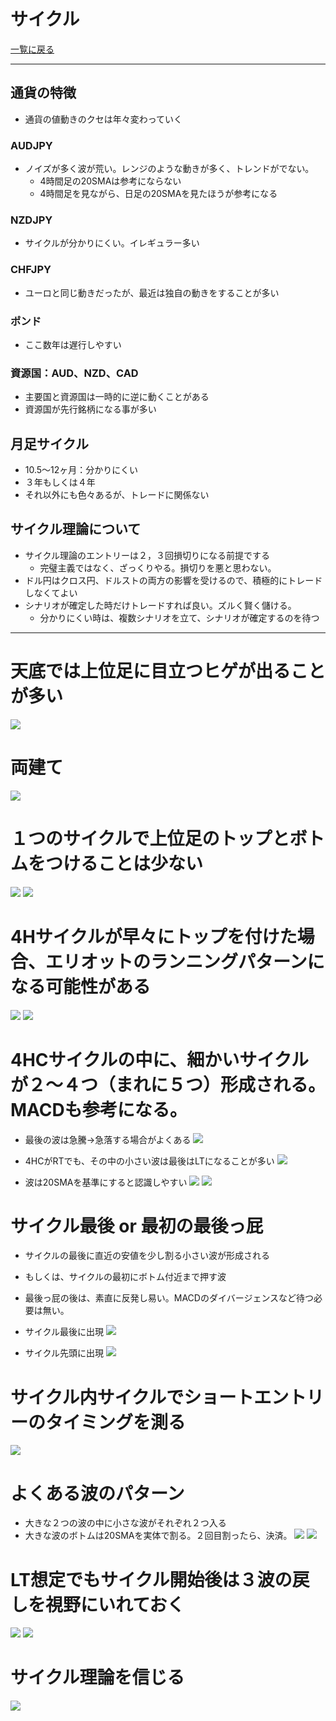 # サイクル
[一覧に戻る](../index.md)

---
## 通貨の特徴
- 通貨の値動きのクセは年々変わっていく

### AUDJPY
- ノイズが多く波が荒い。レンジのような動きが多く、トレンドがでない。
  - 4時間足の20SMAは参考にならない
  - 4時間足を見ながら、日足の20SMAを見たほうが参考になる

### NZDJPY
- サイクルが分かりにくい。イレギュラー多い

### CHFJPY
- ユーロと同じ動きだったが、最近は独自の動きをすることが多い

### ポンド
- ここ数年は遅行しやすい

### 資源国：AUD、NZD、CAD
- 主要国と資源国は一時的に逆に動くことがある
- 資源国が先行銘柄になる事が多い

## 月足サイクル
- 10.5～12ヶ月：分かりにくい
- ３年もしくは４年
- それ以外にも色々あるが、トレードに関係ない

## サイクル理論について
- サイクル理論のエントリーは２，３回損切りになる前提でする
  - 完璧主義ではなく、ざっくりやる。損切りを悪と思わない。
- ドル円はクロス円、ドルストの両方の影響を受けるので、積極的にトレードしなくてよい
- シナリオが確定した時だけトレードすれば良い。ズルく賢く儲ける。
  - 分かりにくい時は、複数シナリオを立て、シナリオが確定するのを待つ

---
# 天底では上位足に目立つヒゲが出ることが多い
![](img/2022-12-22-20-08-48.png)

# 両建て
![](img/2022-12-22-20-12-53.png)

# １つのサイクルで上位足のトップとボトムをつけることは少ない
![](img/2022-12-22-20-13-35.png)
![](img/2022-12-22-20-14-34.png)

# 4Hサイクルが早々にトップを付けた場合、エリオットのランニングパターンになる可能性がある
![](img/2022-12-22-20-15-49.png)
![](img/2022-12-22-20-16-13.png)

# 4HCサイクルの中に、細かいサイクルが２～４つ（まれに５つ）形成される。MACDも参考になる。
- 最後の波は急騰→急落する場合がよくある
![](img/2022-12-22-20-17-42.png)

- 4HCがRTでも、その中の小さい波は最後はLTになることが多い
![](img/2022-12-22-20-17-58.png)

- 波は20SMAを基準にすると認識しやすい
![](img/2022-12-22-20-31-22.png) ![](img/2022-12-22-20-31-33.png)

# サイクル最後 or 最初の最後っ屁
- サイクルの最後に直近の安値を少し割る小さい波が形成される
- もしくは、サイクルの最初にボトム付近まで押す波
- 最後っ屁の後は、素直に反発し易い。MACDのダイバージェンスなど待つ必要は無い。

- サイクル最後に出現
![](img/2022-12-22-20-30-42.png)
- サイクル先頭に出現
![](img/2022-12-22-20-27-44.png)

# サイクル内サイクルでショートエントリーのタイミングを測る
![](img/2022-12-22-20-38-05.png)

# よくある波のパターン
- 大きな２つの波の中に小さな波がそれぞれ２つ入る
- 大きな波のボトムは20SMAを実体で割る。２回目割ったら、決済。
![](img/2022-12-22-20-40-10.png) ![](img/2022-12-22-20-40-19.png)

# LT想定でもサイクル開始後は３波の戻しを視野にいれておく
![](img/2022-12-22-21-09-25.png)
![](img/2022-12-22-21-15-13.png)

# サイクル理論を信じる
![](img/2022-12-22-21-36-02.png)

